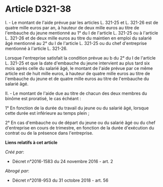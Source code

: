 # Article D321-38

I. - Le montant de l'aide prévue par les articles L. 321-25 et L. 321-26 est de quatre mille euros par an, à hauteur de deux
mille euros au titre de l'embauche du jeune mentionné au 1° du I de l'article L. 321-25 ou à l'article L. 321-26 et de deux
mille euros au titre du maintien en emploi du salarié âgé mentionné au 2° du I de l'article L. 321-25 ou du chef d'entreprise
mentionné à l'article L. 321-26.

Lorsque l'entreprise satisfait la condition prévue au b du 2° du I de l'article L. 321-25 et que la date d'embauche du jeune
intervient au plus tard six mois après celle du salarié âgé, le montant de l'aide prévue par ce même article est de huit
mille euros, à hauteur de quatre mille euros au titre de l'embauche du jeune et de quatre mille euros au titre de l'embauche
du salarié âgé.

II. - Le montant de l'aide due au titre de chacun des deux membres du binôme est proratisé, le cas échéant :

1° En fonction de la durée du travail du jeune ou du salarié âgé, lorsque cette durée est inférieure au temps plein ;

2° En cas d'embauche ou de départ du jeune ou du salarié âgé ou du chef d'entreprise en cours de trimestre, en fonction de la
durée d'exécution du contrat ou de la présence dans l'entreprise.

**Liens relatifs à cet article**

_Créé par_:

  - Décret n°2016-1583 du 24 novembre 2016 - art. 2

_Abrogé par_:

  - Décret n°2018-953 du 31 octobre 2018 - art. 56
